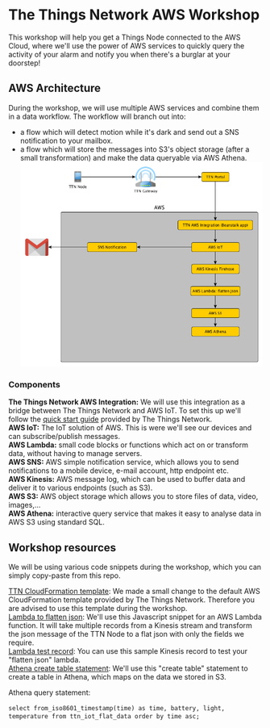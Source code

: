 # The Things Network AWS Workshop
This workshop will help you get a Things Node connected to the AWS Cloud, where we'll use the power of AWS services to quickly query the activity of your alarm and notify you when there's a burglar at your doorstep!

## AWS Architecture
During the workshop, we will use multiple AWS services and combine them in a data workflow. The workflow will branch out into:  
- a flow which will detect motion while it's dark and send out a SNS notification to your mailbox.
- a flow which will store the messages into S3's object storage (after a small transformation) and make the data queryable via AWS Athena.
![architecture](/assets/workshop.png)

### Components
**The Things Network AWS Integration:**  We will use this integration as a bridge between The Things Network and AWS IoT. To set this up we'll follow the [quick start guide](https://www.thethingsnetwork.org/docs/applications/aws/quick-start.html) provided by The Things Network.  
**AWS IoT:** The IoT solution of AWS. This is were we'll see our devices and can subscribe/publish messages.  
**AWS Lambda:** small code blocks or functions which act on or transform data, without having to manage servers.  
**AWS SNS:** AWS simple notification service, which allows you to send notifications to a mobile device, e-mail account, http endpoint etc.  
**AWS Kinesis:** AWS message log, which can be used to buffer data and deliver it to various endpoints (such as S3).  
**AWS S3:** AWS object storage which allows you to store files of data, video, images,...  
**AWS Athena:** interactive query service that makes it easy to analyse data in AWS S3 using standard SQL.  

## Workshop resources
We will be using various code snippets during the workshop, which you can simply copy-paste from this repo.  

[TTN CloudFormation template](ttn-cloudformation-template): We made a small change to the default AWS CloudFormation template provided by The Things Network. Therefore you are advised to use this template during the workshop.  
[Lambda to flatten json](lambda-flatten-json-kinesis-records.js): We'll use this Javascript snippet for an AWS Lambda function. It will take multiple records from a Kinesis stream and transform the json message of the TTN Node to a flat json with only the fields we require.  
[Lambda test record](lambda-test-record.json): You can use this sample Kinesis record to test your "flatten json" lambda.  
[Athena create table statement](athena-create-table.sql): We'll use this "create table" statement to create a table in Athena, which maps on the data we stored in S3.  

Athena query statement: 
```
select from_iso8601_timestamp(time) as time, battery, light, temperature from ttn_iot_flat_data order by time asc;
```



